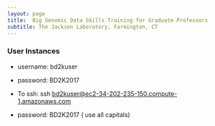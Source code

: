 ```yaml
---
layout: page
title:  Big Genomic Data Skills Training for Graduate Professors
subtitle: The Jackson Laboratory, Farmington, CT
---
```


### User Instances

- username: bd2kuser
- password: BD2K2017


- To ssh: ssh bd2kuser@ec2-34-202-235-150.compute-1.amazonaws.com
- password: BD2K2017   ( use all capitals)

